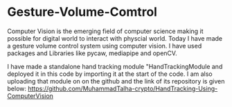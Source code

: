 # Gesture-Volume-Comtrol

Computer Vision is the emerging field of computer science making it possible for digital world to interact with physcial world. 
Today I have made a gesture volume control system using computer vision. I have used packages and Libraries like pycaw, mediapipe and openCV.

I have made a standalone hand tracking module "HandTrackingModule and deployed it in this code by importing it at the start of the code. I am also uploading that module on 
on the github and the link of its repository is given below:
https://github.com/MuhammadTalha-crypto/HandTracking-Using-ComputerVision
